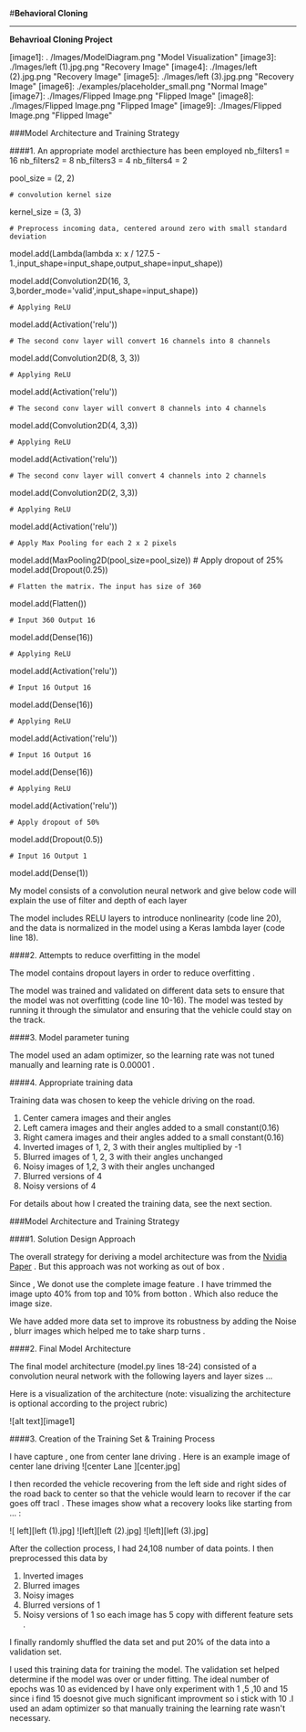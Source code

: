 #**Behavioral Cloning** 

---

**Behavrioal Cloning Project**



[//]: # (Image References)

[image1]: . /Images/ModelDiagram.png "Model Visualization"
[image3]: ./Images/left (1).jpg.png "Recovery Image"
[image4]: ./Images/left (2).jpg.png "Recovery Image"
[image5]: ./Images/left (3).jpg.png "Recovery Image"
[image6]: ./examples/placeholder_small.png "Normal Image"
[image7]: ./Images/Flipped Image.png "Flipped Image"
[image8]: ./Images/Flipped Image.png "Flipped Image"
[image9]: ./Images/Flipped Image.png "Flipped Image"


###Model Architecture and Training Strategy

####1. An appropriate model arcthiecture has been employed
nb_filters1 = 16
nb_filters2 = 8
nb_filters3 = 4
nb_filters4 = 2

pool_size = (2, 2)

	# convolution kernel size
kernel_size = (3, 3)

	# Preprocess incoming data, centered around zero with small standard deviation
model.add(Lambda(lambda x: x / 127.5 - 1.,input_shape=input_shape,output_shape=input_shape))

model.add(Convolution2D(16, 3, 3,border_mode='valid',input_shape=input_shape))

	# Applying ReLU
model.add(Activation('relu'))

	# The second conv layer will convert 16 channels into 8 channels

model.add(Convolution2D(8, 3, 3))

	# Applying ReLU
model.add(Activation('relu'))

	# The second conv layer will convert 8 channels into 4 channels

model.add(Convolution2D(4, 3,3))

	# Applying ReLU
model.add(Activation('relu'))

	# The second conv layer will convert 4 channels into 2 channels
model.add(Convolution2D(2, 3,3))

	# Applying ReLU
model.add(Activation('relu'))

	# Apply Max Pooling for each 2 x 2 pixels
model.add(MaxPooling2D(pool_size=pool_size))
	# Apply dropout of 25%
model.add(Dropout(0.25))

	# Flatten the matrix. The input has size of 360
model.add(Flatten())

	# Input 360 Output 16
model.add(Dense(16))

	# Applying ReLU
model.add(Activation('relu'))

	# Input 16 Output 16
model.add(Dense(16))

	# Applying ReLU
model.add(Activation('relu'))

	# Input 16 Output 16
model.add(Dense(16))

	# Applying ReLU
model.add(Activation('relu'))

	# Apply dropout of 50%
model.add(Dropout(0.5))

	# Input 16 Output 1
model.add(Dense(1))

My model consists of a convolution neural network and give below code will explain the use of filter and depth of each layer 

The model includes RELU layers to introduce nonlinearity (code line 20), and the data is normalized in the model using a Keras lambda layer (code line 18). 

####2. Attempts to reduce overfitting in the model

The model contains dropout layers in order to reduce overfitting . 

The model was trained and validated on different data sets to ensure that the model was not overfitting (code line 10-16). The model was tested by running it through the simulator and ensuring that the vehicle could stay on the track.

####3. Model parameter tuning

The model used an adam optimizer, so the learning rate was not tuned manually and learning rate is 0.00001 .

####4. Appropriate training data

Training data was chosen to keep the vehicle driving on the road. 
1. Center camera images and their angles
2. Left camera images and their angles added to a small constant(0.16)
3. Right camera images and their angles added to a small constant(0.16)
4. Inverted images of 1, 2, 3 with their angles multiplied by -1
5. Blurred images of 1, 2, 3 with their angles unchanged
6. Noisy images of 1,2, 3 with their angles unchanged
7. Blurred versions of 4
8. Noisy versions of 4


For details about how I created the training data, see the next section. 

###Model Architecture and Training Strategy

####1. Solution Design Approach

The overall strategy for deriving a model architecture was from the  [Nvidia Paper](http://images.nvidia.com/content/tegra/automotive/images/2016/solutions/pdf/end-to-end-dl-using-px.pdf) . But this approach was not working as out of box . 

Since , We donot use the complete image feature . I have trimmed the image upto 40% from top and 10% from botton . Which also reduce the image size.

We have added more data set to improve its robustness by adding the Noise , blurr images which helped me to take sharp turns . 

####2. Final Model Architecture

The final model architecture (model.py lines 18-24) consisted of a convolution neural network with the following layers and layer sizes ...

Here is a visualization of the architecture (note: visualizing the architecture is optional according to the project rubric)

![alt text][image1]

####3. Creation of the Training Set & Training Process

I have capture , one from center lane driving . Here is an example image of center lane driving
![center Lane ][center.jpg]


I then recorded the vehicle recovering from the left side and right sides of the road back to center so that the vehicle would learn to recover if the car goes off tracl . These images show what a recovery looks like starting from ... :

![ left][left (1).jpg]
![left][left (2).jpg]
![left][left (3).jpg]


After the collection process, I had 24,108 number of data points. I then preprocessed this data by 
1. Inverted images  
2. Blurred images 
3. Noisy images 
4. Blurred versions of 1
5. Noisy versions of 1
so each image has 5 copy with different feature sets . 


I finally randomly shuffled the data set and put 20% of the data into a validation set. 

I used this training data for training the model. The validation set helped determine if the model was over or under fitting. The ideal number of epochs was 10 as evidenced by I have only experiment with 1 ,5 ,10 and 15 since i find 15 doesnot give much significant improvment so i stick with 10  .I used an adam optimizer so that manually training the learning rate wasn't necessary.
